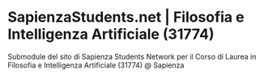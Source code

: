 # SapienzaStudents.net | Filosofia e Intelligenza Artificiale (31774)

Submodule del sito di Sapienza Students Network per il Corso di Laurea in Filosofia e Intelligenza Artificiale (31774) @ Sapienza
